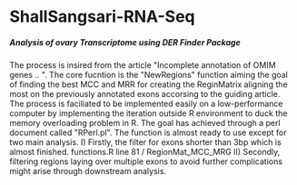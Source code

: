 # ShallSangsari-RNA-Seq
##### Analysis of ovary Transcriptome using DER Finder Package

The process is insired from the article "Incomplete annotation of OMIM genes .. ". The core fucntion is the "NewRegions" function aiming the goal of finding the best MCC and MRR for creating the ReginMatrix aligning the most on the previously annotated exons accorsing to the guiding article.\
The process is faciliated to be implemented easily on a low-performance computer by implementing the iteration outside R environment to duck the memory overloading problem in R. The goal has achieved through a perl document called "RPerl.pl".
The function is almost ready to use except for two main analysis.
I) Firstly, the filter for exons shorter than 3bp which is almost finished. functions.R line 81 / RegionMat_MCC_MRG
II) Secondly, filtering regions laying over multiple exons to avoid further complications might arise through downstream analysis.
